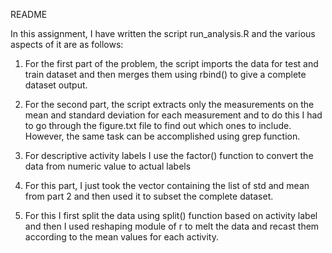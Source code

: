 README

In this assignment, I have written the script run_analysis.R and the various aspects of it are as follows:

1) For the first part of the problem, the script imports the data for test and train dataset and then merges them using rbind() to give a complete dataset output.

2) For the second part, the script extracts only the measurements on the mean and standard deviation for each measurement and to do this I had to go through the figure.txt file 
to find out which ones to include. However, the same task can be accomplished using grep function.

3) For descriptive activity labels I use the factor() function to convert the data from numeric value to actual labels

4) For this part, I just took the vector containing the list of std and mean from part 2 and then used it to subset the complete dataset.

5) For this I first split the data using split() function based on activity label and then I used reshaping module of r to melt the data and recast them according to the mean values for each activity.

